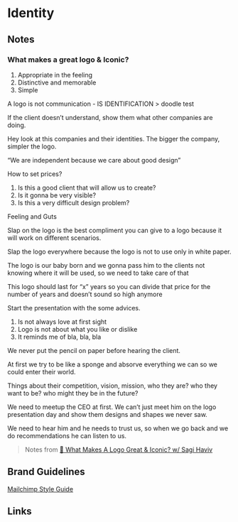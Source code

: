 # Identity

## Notes

### What makes a great logo & Iconic?

1. Appropriate in the feeling
2. Distinctive and memorable
3. Simple

A logo is not communication - IS IDENTIFICATION &gt; doodle test

If the client doesn’t understand, show them what other companies are doing.

Hey look at this companies and their identities. The bigger the company, simpler the logo.

“We are independent because we care about good design”

How to set prices?

1. Is this a good client that will allow us to create?
2. Is it gonna be very visible?
3. Is this a very difficult design problem?

Feeling and Guts

Slap on the logo is the best compliment you can give to a logo because it will work on different scenarios.

Slap the logo everywhere because the logo is not to use only in white paper.

The logo is our baby born and we gonna pass him to the clients not knowing where it will be used, so we need to take care of that

This logo should last for “x” years so you can divide that price for the number of years and doesn’t sound so high anymore

Start the presentation with the some advices.

1. Is not always love at first sight
2. Logo is not about what you like or dislike
3. It reminds me of bla, bla, bla

We never put the pencil on paper before hearing the client.

At first we try to be like a sponge and absorve everything we can so we could enter their world.

Things about their competition, vision, mission, who they are? who they want to be? who might they be in the future?

We need to meetup the CEO at first. We can’t just meet him on the logo presentation day and show them designs and shapes we never saw.

We need to hear him and he needs to trust us, so when we go back and we do recommendations he can listen to us.

> Notes from [🔴 What Makes A Logo Great & Iconic? w/ Sagi Haviv](https://youtu.be/Fz-XGd8EX3U)

## Brand Guidelines

[Mailchimp Style Guide](https://styleguide.mailchimp.com/)

## Links
